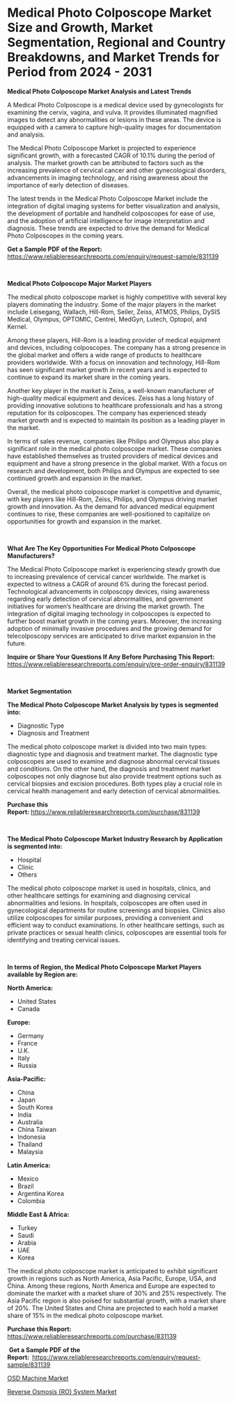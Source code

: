 <p><h1>Medical Photo Colposcope Market Size and Growth, Market Segmentation, Regional and Country Breakdowns, and Market Trends for Period from 2024 -  2031</h1></p><p><strong>Medical Photo Colposcope Market Analysis and Latest Trends</strong></p>
<p><p>A Medical Photo Colposcope is a medical device used by gynecologists for examining the cervix, vagina, and vulva. It provides illuminated magnified images to detect any abnormalities or lesions in these areas. The device is equipped with a camera to capture high-quality images for documentation and analysis.</p><p>The Medical Photo Colposcope Market is projected to experience significant growth, with a forecasted CAGR of 10.1% during the period of analysis. The market growth can be attributed to factors such as the increasing prevalence of cervical cancer and other gynecological disorders, advancements in imaging technology, and rising awareness about the importance of early detection of diseases.</p><p>The latest trends in the Medical Photo Colposcope Market include the integration of digital imaging systems for better visualization and analysis, the development of portable and handheld colposcopes for ease of use, and the adoption of artificial intelligence for image interpretation and diagnosis. These trends are expected to drive the demand for Medical Photo Colposcopes in the coming years.</p></p>
<p><strong>Get a Sample PDF of the Report:&nbsp;</strong> <a href="https://www.reliableresearchreports.com/enquiry/request-sample/831139">https://www.reliableresearchreports.com/enquiry/request-sample/831139</a></p>
<p>&nbsp;</p>
<p><strong>Medical Photo Colposcope Major Market Players</strong></p>
<p><p>The medical photo colposcope market is highly competitive with several key players dominating the industry. Some of the major players in the market include Leisegang, Wallach, Hill-Rom, Seiler, Zeiss, ATMOS, Philips, DySIS Medical, Olympus, OPTOMIC, Centrel, MedGyn, Lutech, Optopol, and Kernel.</p><p>Among these players, Hill-Rom is a leading provider of medical equipment and devices, including colposcopes. The company has a strong presence in the global market and offers a wide range of products to healthcare providers worldwide. With a focus on innovation and technology, Hill-Rom has seen significant market growth in recent years and is expected to continue to expand its market share in the coming years.</p><p>Another key player in the market is Zeiss, a well-known manufacturer of high-quality medical equipment and devices. Zeiss has a long history of providing innovative solutions to healthcare professionals and has a strong reputation for its colposcopes. The company has experienced steady market growth and is expected to maintain its position as a leading player in the market.</p><p>In terms of sales revenue, companies like Philips and Olympus also play a significant role in the medical photo colposcope market. These companies have established themselves as trusted providers of medical devices and equipment and have a strong presence in the global market. With a focus on research and development, both Philips and Olympus are expected to see continued growth and expansion in the market.</p><p>Overall, the medical photo colposcope market is competitive and dynamic, with key players like Hill-Rom, Zeiss, Philips, and Olympus driving market growth and innovation. As the demand for advanced medical equipment continues to rise, these companies are well-positioned to capitalize on opportunities for growth and expansion in the market.</p></p>
<p>&nbsp;</p>
<p><strong>What Are The Key Opportunities For Medical Photo Colposcope Manufacturers?</strong></p>
<p><p>The Medical Photo Colposcope market is experiencing steady growth due to increasing prevalence of cervical cancer worldwide. The market is expected to witness a CAGR of around 6% during the forecast period. Technological advancements in colposcopy devices, rising awareness regarding early detection of cervical abnormalities, and government initiatives for women’s healthcare are driving the market growth. The integration of digital imaging technology in colposcopes is expected to further boost market growth in the coming years. Moreover, the increasing adoption of minimally invasive procedures and the growing demand for telecolposcopy services are anticipated to drive market expansion in the future.</p></p>
<p><strong>Inquire or Share Your Questions If Any Before Purchasing This Report:</strong> <a href="https://www.reliableresearchreports.com/enquiry/pre-order-enquiry/831139">https://www.reliableresearchreports.com/enquiry/pre-order-enquiry/831139</a></p>
<p>&nbsp;</p>
<p><strong>Market Segmentation</strong></p>
<p><strong>The Medical Photo Colposcope Market Analysis by types is segmented into:</strong></p>
<p><ul><li>Diagnostic Type</li><li>Diagnosis and Treatment</li></ul></p>
<p><p>The medical photo colposcope market is divided into two main types: diagnostic type and diagnosis and treatment market. The diagnostic type colposcopes are used to examine and diagnose abnormal cervical tissues and conditions. On the other hand, the diagnosis and treatment market colposcopes not only diagnose but also provide treatment options such as cervical biopsies and excision procedures. Both types play a crucial role in cervical health management and early detection of cervical abnormalities.</p></p>
<p><strong>Purchase this Report:&nbsp;</strong><a href="https://www.reliableresearchreports.com/purchase/831139">https://www.reliableresearchreports.com/purchase/831139</a></p>
<p>&nbsp;</p>
<p><strong>The Medical Photo Colposcope Market Industry Research by Application is segmented into:</strong></p>
<p><ul><li>Hospital</li><li>Clinic</li><li>Others</li></ul></p>
<p><p>The medical photo colposcope market is used in hospitals, clinics, and other healthcare settings for examining and diagnosing cervical abnormalities and lesions. In hospitals, colposcopes are often used in gynecological departments for routine screenings and biopsies. Clinics also utilize colposcopes for similar purposes, providing a convenient and efficient way to conduct examinations. In other healthcare settings, such as private practices or sexual health clinics, colposcopes are essential tools for identifying and treating cervical issues.</p></p>
<p>&nbsp;</p>
<p><strong>In terms of Region, the Medical Photo Colposcope Market Players available by Region are:</strong></p>
<p>
    <p> <strong> North America: </strong>
        <ul>
            <li>United States</li>
            <li>Canada</li>
        </ul>
        </p> 
    <p> <strong> Europe: </strong>
        <ul>
            <li>Germany</li>
            <li>France</li>
            <li>U.K.</li>
            <li>Italy</li>
            <li>Russia</li>
        </ul>
        </p> 
    <p> <strong> Asia-Pacific: </strong>
        <ul>
            <li>China</li>
            <li>Japan</li>
            <li>South Korea</li>
            <li>India</li>
            <li>Australia</li>
            <li>China Taiwan</li>
            <li>Indonesia</li>
            <li>Thailand</li>
            <li>Malaysia</li>
        </ul>
        </p> 
    <p> <strong> Latin America: </strong>
        <ul>
            <li>Mexico</li>
            <li>Brazil</li>
            <li>Argentina Korea</li>
            <li>Colombia</li>
        </ul>
        </p> 
    <p> <strong> Middle East & Africa: </strong>
        <ul>
            <li>Turkey</li>
            <li>Saudi</li>
            <li>Arabia</li>
            <li>UAE</li>
            <li>Korea</li>
        </ul>
    </p>
    </p>
<p><p>The medical photo colposcope market is anticipated to exhibit significant growth in regions such as North America, Asia Pacific, Europe, USA, and China. Among these regions, North America and Europe are expected to dominate the market with a market share of 30% and 25% respectively. The Asia Pacific region is also poised for substantial growth, with a market share of 20%. The United States and China are projected to each hold a market share of 15% in the medical photo colposcope market.</p></p>
<p><strong>Purchase this Report: </strong><a href="https://www.reliableresearchreports.com/purchase/831139">https://www.reliableresearchreports.com/purchase/831139</a></p>
<p>&nbsp;<strong>Get a Sample PDF of the Report:&nbsp;&nbsp;</strong><a href="https://www.reliableresearchreports.com/enquiry/request-sample/831139">https://www.reliableresearchreports.com/enquiry/request-sample/831139</a></p>
<p><strong></strong></p>
<p><p><a href="https://github.com/Chiragrp22/Market-Research-Report-List-3/blob/main/osd-machine-market.md">OSD Machine Market</a></p><p><a href="https://github.com/lababdou/Market-Research-Report-List-2/blob/main/reverse-osmosis-ro-system-market.md">Reverse Osmosis (RO) System Market</a></p></p>